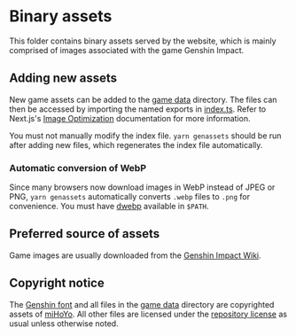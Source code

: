 # Binary assets

This folder contains binary assets served by the website, which is mainly comprised of images associated with the game Genshin Impact.

## Adding new assets

New game assets can be added to the [game data](game) directory. The files can then be accessed by importing the named exports in [index.ts](). Refer to Next.js's [Image Optimization](https://nextjs.org/docs/basic-features/image-optimization#local-images) documentation for more information.

You must not manually modify the index file. `yarn genassets` should be run after adding new files, which regenerates the index file automatically.

### Automatic conversion of WebP

Since many browsers now download images in WebP instead of JPEG or PNG, `yarn genassets` automatically converts `.webp` files to `.png` for convenience. You must have [dwebp](https://developers.google.com/speed/webp/docs/dwebp) available in `$PATH`.

## Preferred source of assets

Game images are usually downloaded from the [Genshin Impact Wiki](https://genshin-impact.fandom.com/wiki/Genshin_Impact_Wiki).

## Copyright notice

The [Genshin font](fonts/Genshin.woff) and all files in the [game data](game) directory are copyrighted assets of [miHoYo](https://mihoyo.com/). All other files are licensed under the [repository license](../../LICENSE) as usual unless otherwise noted.
